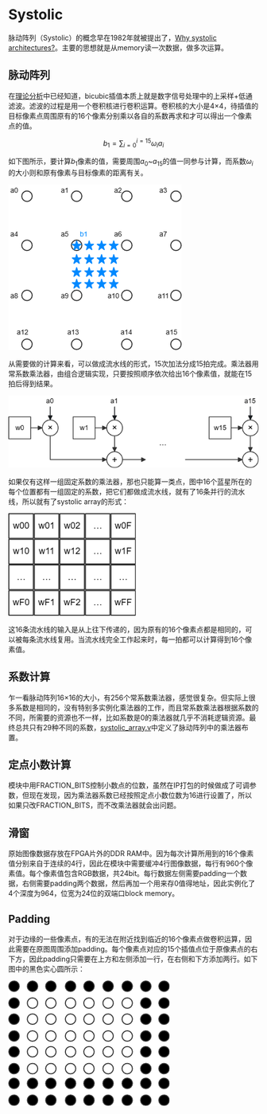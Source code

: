 # Systolic

脉动阵列（Systolic）的概念早在1982年就被提出了，[Why systolic architectures?](https://www.cse.wustl.edu/~roger/560M.f17/01653825.pdf)。主要的思想就是从memory读一次数据，做多次运算。

## 脉动阵列

在[理论分析](./Theory.md)中已经知道，bicubic插值本质上就是数字信号处理中的上采样+低通滤波。滤波的过程是用一个卷积核进行卷积运算。卷积核的大小是4×4，待插值的目标像素点周围原有的16个像素分别乘以各自的系数再求和才可以得出一个像素点的值。

$$b_1 = \sum\nolimits_{i = 0}^{i = 15} {{\omega _i}{a_i}} $$

如下图所示，要计算$b_1$像素的值，需要周围$a_0$\~$a_{15}$的值一同参与计算，而系数$\omega_i$的大小则和原有像素与目标像素的距离有关。

![interpolation](./images/interpolation.png)

从需要做的计算来看，可以做成流水线的形式，15次加法分成15拍完成。乘法器用常系数乘法器，由组合逻辑实现，只要按照顺序依次给出16个像素值，就能在15拍后得到结果。

![line](./images/line.png)

如果仅有这样一组固定系数的乘法器，那也只能算一类点，图中16个蓝星所在的每个位置都有一组固定的系数，把它们都做成流水线，就有了16条并行的流水线，所以就有了systolic array的形式：

![array](./images/array.png)

这16条流水线的输入是从上往下传递的，因为原有的16个像素点都是相同的，可以被每条流水线复用。当流水线完全工作起来时，每一拍都可以计算得到16个像素值。

## 系数计算

乍一看脉动阵列16×16的大小，有256个常系数乘法器，感觉很复杂。但实际上很多系数是相同的，没有特别多实例化乘法器的工作，而且常系数乘法器根据系数的不同，所需要的资源也不一样，比如系数是0的乘法器就几乎不消耗逻辑资源。最终总共只有29种不同的系数，[systolic_array.v](../Logic/ip_repo/src/systolic_array.v)中定义了脉动阵列中的乘法器布置。

## 定点小数计算

模块中用FRACTION_BITS控制小数点的位数，虽然在IP打包的时候做成了可调参数，但现在发现，因为乘法器系数已经按照定点小数位数为16进行设置了，所以如果只改FRACTION_BITS，而不改乘法器就会出问题。

<!-- TODO(qiujiandong): 打包输出不能让FRACTION_BITS被修改 -->

## 滑窗

原始图像数据存放在FPGA片外的DDR RAM中。因为每次计算所用到的16个像素值分别来自于连续的4行，因此在模块中需要缓冲4行图像数据，每行有960个像素值。每个像素值包含RGB数据，共24bit。每行数据左侧需要padding一个数据，右侧需要padding两个数据，然后再加一个用来存0值得地址，因此实例化了4个深度为964，位宽为24位的双端口block memory。

## Padding

对于边缘的一些像素点，有的无法在附近找到临近的16个像素点做卷积运算，因此需要在原图周围添加padding。每个像素点对应的15个插值点位于原像素点的右下方，因此padding只需要在上方和左侧添加一行，在右侧和下方添加两行。如下图中的黑色实心圆所示：

![padding](./images/padding.png)
